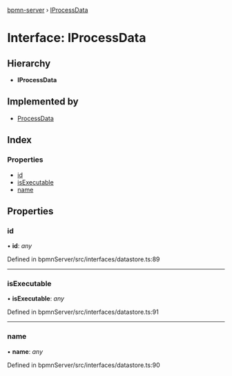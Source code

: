 [bpmn-server](../README.md) › [IProcessData](iprocessdata.md)

# Interface: IProcessData

## Hierarchy

* **IProcessData**

## Implemented by

* [ProcessData](../classes/processdata.md)

## Index

### Properties

* [id](iprocessdata.md#id)
* [isExecutable](iprocessdata.md#isexecutable)
* [name](iprocessdata.md#name)

## Properties

###  id

• **id**: *any*

Defined in bpmnServer/src/interfaces/datastore.ts:89

___

###  isExecutable

• **isExecutable**: *any*

Defined in bpmnServer/src/interfaces/datastore.ts:91

___

###  name

• **name**: *any*

Defined in bpmnServer/src/interfaces/datastore.ts:90
